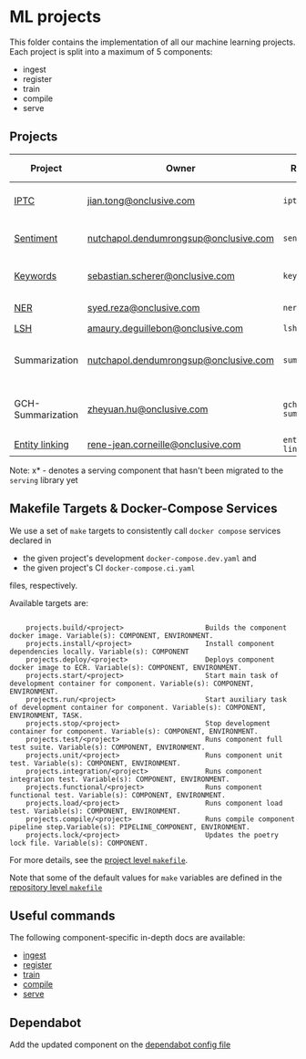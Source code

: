 # ML projects

This folder contains the implementation of all our machine learning projects. Each project is split
 into a maximum of 5 components:

- ingest
- register
- train
- compile
- serve

## Projects


| Project                                                                                         |    Owner                                   | Reference          | Description                                 | Data Type | Ingest | Register | Train | Compile | Serve |
| ----------------                                                                                | ------------------------------------------ | ------------------ | ------------------------------------------- | --------- | ------ | -------- | ----- | ------- | ----- |
| [IPTC](https://onclusive.atlassian.net/wiki/spaces/ML/pages/3192815811/IPTC)                    | <jian.tong@onclusive.com>                  | `iptc`             | Document topic classification               | Text      |    x   |     x    |   x   |         |       |
| [Sentiment](https://onclusive.atlassian.net/wiki/spaces/ML/pages/3192815818/Sentiment)          | <nutchapol.dendumrongsup@onclusive.com>    | `sentiment`        | Document Sentiment classification           | Text      |        |          |   x   |    x    |   x   |
| [Keywords](https://onclusive.atlassian.net/wiki/spaces/ML/pages/3208904707/Keybert)             | <sebastian.scherer@onclusive.com>          | `keywords`         | Keyword extractions from text               | Text      |        |          |   x   |    x    |   x   |
| [NER](https://onclusive.atlassian.net/wiki/spaces/ML/pages/3192652408/Entity)                   | <syed.reza@onclusive.com>                  | `ner`              | Named Entity Recognition                    | Text      |        |          |   x   |    x    |   x   |
| [LSH](https://onclusive.atlassian.net/wiki/spaces/ML/pages/3357573656/Syndicate+Detection)      | <amaury.deguillebon@onclusive.com>         | `lsh`              | LSH                                         | Text      |        |          |  n/a  |   n/a   |   x   |
| Summarization                                                                                   | <nutchapol.dendumrongsup@onclusive.com>    | `summarization`    | Summarization for Analyst with OpenAI's GPT | Text      |        |          |       |         |   x*  |
| GCH-Summarization                                                                               | <zheyuan.hu@onclusive.com>                 | `gch-summarization`| Summarization for GCH with Pretrained Models| Text      |        |          |   x   |    x    |   x*  |
| [Entity linking](https://onclusive.atlassian.net/wiki/spaces/ML/pages/3192815790/Entity+Linking)| <rene-jean.corneille@onclusive.com>        | `entity-linking`   | Entity linking                              | Text      |        |          |       |         |   x*  |


Note: x* - denotes a serving component that hasn't been migrated to the `serving` library yet

## Makefile Targets & Docker-Compose Services

We use a set of `make` targets to consistently call `docker compose` services declared in
- the given project's development `docker-compose.dev.yaml` and
- the given project's CI `docker-compose.ci.yaml`

files, respectively.

Available targets are:

```text

    projects.build/<project>                    Builds the component docker image. Variable(s): COMPONENT, ENVIRONMENT.
    projects.install/<project>                  Install component dependencies locally. Variable(s): COMPONENT
    projects.deploy/<project>                   Deploys component docker image to ECR. Variable(s): COMPONENT, ENVIRONMENT.
    projects.start/<project>                    Start main task of development container for component. Variable(s): COMPONENT, ENVIRONMENT.
    projects.run/<project>                      Start auxiliary task of development container for component. Variable(s): COMPONENT, ENVIRONMENT, TASK.
    projects.stop/<project>                     Stop development container for component. Variable(s): COMPONENT, ENVIRONMENT.
    projects.test/<project>                     Runs component full test suite. Variable(s): COMPONENT, ENVIRONMENT.
    projects.unit/<project>                     Runs component unit test. Variable(s): COMPONENT, ENVIRONMENT.
    projects.integration/<project>              Runs component integration test. Variable(s): COMPONENT, ENVIRONMENT.
    projects.functional/<project>               Runs component functional test. Variable(s): COMPONENT, ENVIRONMENT.
    projects.load/<project>                     Runs component load test. Variable(s): COMPONENT, ENVIRONMENT.
    projects.compile/<project>                  Runs compile component pipeline step.Variable(s): PIPELINE_COMPONENT, ENVIRONMENT.
    projects.lock/<project>                     Updates the poetry lock file. Variable(s): COMPONENT.

```

For more details, see the [project level `makefile`](./makefile.mk).

Note that some of the default values for `make` variables are defined in the
[repository level `makefile`](../Makefile)

## Useful commands

The following component-specific in-depth docs are available:
- [ingest](./docs/00_ingest.md)
- [register](./docs/01_register.md)
- [train](./docs/02_train.md)
- [compile](./docs/03_compile.md)
- [serve](./docs/04_serve.md)

## Dependabot

Add the updated component on the [dependabot config file](./../.github/dependabot.yaml)
